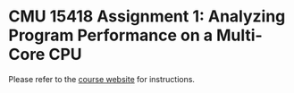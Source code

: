 CMU 15418 Assignment 1: Analyzing Program Performance on a Multi-Core CPU
=========================================================================

Please refer to the [course website](http://15418.courses.cs.cmu.edu/spring2016/article/3) for instructions.
